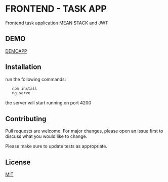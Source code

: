 # FRONTEND - TASK APP

Frontend task application MEAN STACK and JWT

## DEMO
[DEMOAPP](https://flamboyant-pasteur-e2281a.netlify.app/#/)

## Installation

run the following commands:

```bash
   npm install
   ng serve
```

the server will start running on port 4200

## Contributing
Pull requests are welcome. For major changes, please open an issue first to discuss what you would like to change.

Please make sure to update tests as appropriate.

## License
[MIT](https://choosealicense.com/licenses/mit/)